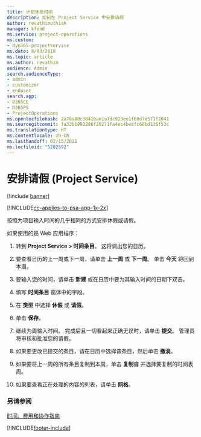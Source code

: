 ```yaml
---
title: 计划休息时间
description: 如何在 Project Service 中安排请假
author: revathimuthiah
manager: kfend
ms.service: project-operations
ms.custom:
- dyn365-projectservice
ms.date: 8/03/2018
ms.topic: article
ms.author: revathim
audience: Admin
search.audienceType:
- admin
- customizer
- enduser
search.app:
- D365CE
- D365PS
- ProjectOperations
ms.openlocfilehash: 2a78a80c3841bae1a7dc923ee1f60d7e571f2041
ms.sourcegitcommit: fa32b1893286f20271fa4ec4be8fc68bd135f53c
ms.translationtype: HT
ms.contentlocale: zh-CN
ms.lasthandoff: 02/15/2021
ms.locfileid: "5282592"
---
```

# <a name="schedule-time-off-project-service"></a>安排请假 (Project Service)

[!include [banner](../includes/psa-now-project-operations.md)]

[!INCLUDE[cc-applies-to-psa-app-1x-2x](../includes/cc-applies-to-psa-app-1x-2x.md)]

按照为项目输入时间的几乎相同的方式安排休假或请假。  
  
 如果使用的是 Web 应用程序：  
  
1.  转到 **Project Service > 时间条目**。 这将调出您的日历。  
  
2.  要查看日历的上一周或下一周，请单击 **上一周** 或 **下一周**。 单击 **今天** 将回到本周。  
  
3.  要输入您的时间，请单击 **新建** 或在日历中要为其输入时间的日期下双击。  
  
4.  填写 **时间条目** 窗体中的字段。  
  
5.  在 **类型** 中选择 **休假** 或 **请假**。  
  
6.  单击 **保存**。  
  
7.  继续为周输入时间。 完成后且一切看起来正确无误时，请单击 **提交**。 管理员将审核和批准您的请假。  
  
8.  如果要更改已提交的条目，请在日历中选择该条目，然后单击 **撤消**。  
  
9. 如果要将上一周的所有条目复制到本周，单击 **复制自** 并选择要复制的时间表周。  
  
10. 如果要查看正在处理的内容的列表，请单击 **网格**。  
  
### <a name="see-also"></a>另请参阅  
 [时间、费用和协作指南](../psa/time-expense-collaboration-guide.md)


[!INCLUDE[footer-include](../includes/footer-banner.md)]